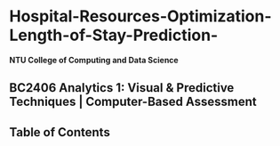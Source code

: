 # Hospital-Resources-Optimization-Length-of-Stay-Prediction-

**NTU College of Computing and Data Science**

## BC2406 Analytics 1: Visual & Predictive Techniques | Computer-Based Assessment

## Table of Contents
